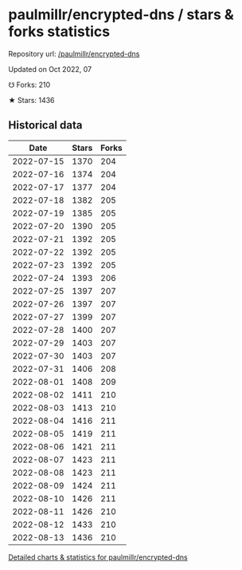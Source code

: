 # paulmillr/encrypted-dns / stars & forks statistics

Repository url: [/paulmillr/encrypted-dns](https://github.com/paulmillr/encrypted-dns)

Updated on Oct 2022, 07

☋ Forks: 210

★ Stars: 1436

## Historical data
| Date | Stars | Forks |
|------|-------|-------|
| 2022-07-15 | 1370 | 204 | 
| 2022-07-16 | 1374 | 204 | 
| 2022-07-17 | 1377 | 204 | 
| 2022-07-18 | 1382 | 205 | 
| 2022-07-19 | 1385 | 205 | 
| 2022-07-20 | 1390 | 205 | 
| 2022-07-21 | 1392 | 205 | 
| 2022-07-22 | 1392 | 205 | 
| 2022-07-23 | 1392 | 205 | 
| 2022-07-24 | 1393 | 206 | 
| 2022-07-25 | 1397 | 207 | 
| 2022-07-26 | 1397 | 207 | 
| 2022-07-27 | 1399 | 207 | 
| 2022-07-28 | 1400 | 207 | 
| 2022-07-29 | 1403 | 207 | 
| 2022-07-30 | 1403 | 207 | 
| 2022-07-31 | 1406 | 208 | 
| 2022-08-01 | 1408 | 209 | 
| 2022-08-02 | 1411 | 210 | 
| 2022-08-03 | 1413 | 210 | 
| 2022-08-04 | 1416 | 211 | 
| 2022-08-05 | 1419 | 211 | 
| 2022-08-06 | 1421 | 211 | 
| 2022-08-07 | 1423 | 211 | 
| 2022-08-08 | 1423 | 211 | 
| 2022-08-09 | 1424 | 211 | 
| 2022-08-10 | 1426 | 211 | 
| 2022-08-11 | 1426 | 210 | 
| 2022-08-12 | 1433 | 210 | 
| 2022-08-13 | 1436 | 210 | 


[Detailed charts & statistics for paulmillr/encrypted-dns](https://reviewgithub.com/rep/paulmillr/encrypted-dns)
